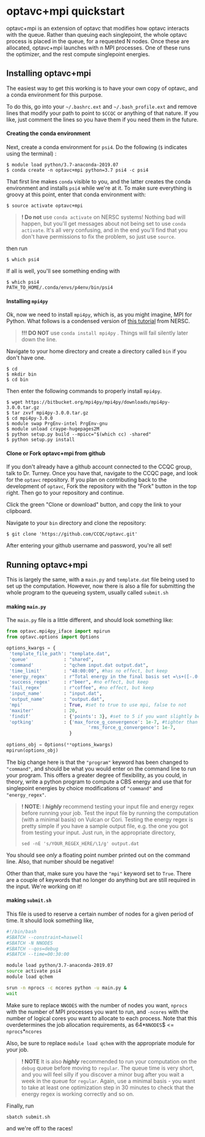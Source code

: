 # optavc+mpi quickstart

optavc+mpi is an extension of optavc that modifies how optavc interacts with the queue. Rather than queuing each singlepoint, the whole optavc process is placed in the queue, for a requested N nodes. Once these are allocated, optavc+mpi launches with n MPI processes. One of these runs the optimizer, and the rest compute singlepoint energies. 

## Installing optavc+mpi
The easiest way to get this working is to have your own copy of optavc, and a conda
environment for this purpose.

To do this, go into your `~/.bashrc.ext` and `~/.bash_profile.ext` and remove lines that modify your path to point to `$CCQC` or anything of that nature. If you like, just comment the lines so you have them if you need them in the future. 

#### Creating the conda environment
Next, create a conda environment for `psi4`. Do the following (`$` indicates using the terminal) :

```
$ module load python/3.7-anaconda-2019.07
$ conda create -n optavc+mpi python=3.7 psi4 -c psi4
```
That first line makes `conda` visible to you, and the latter 
creates the conda environment and installs `psi4` while we're at it.
To make sure everything is groovy at this point, enter that conda environment with:
```
$ source activate optavc+mpi
```
>**! Do not** use `conda activate` on NERSC systems! Nothing bad will happen, but  you'll get messages about not being set to use `conda activate`. It's all very confusing, and in the end you'll find that you don't have permissions to fix the problem, so just use `source`.

then run
```
$ which psi4
```


If all is well, you'll see something ending with 
```
$ which psi4
PATH_TO_HOME/.conda/envs/p4env/bin/psi4
```

#### Installing `mpi4py`
Ok, now we need to install `mpi4py`, which is, as you might imagine, MPI for Python. 
What follows is a condensed version of [this tutorial](https://docs.nersc.gov/programming/high-level-environments/python/mpi4py/) from NERSC.

> **!!! DO NOT** use `conda install mpi4py` . Things will fail silently later down the line.

Navigate to your home directory and create a directory called `bin` if you don't have one.
```
$ cd 
$ mkdir bin
$ cd bin
```

Then enter the following commands to properly install `mpi4py`.

```
$ wget https://bitbucket.org/mpi4py/mpi4py/downloads/mpi4py-3.0.0.tar.gz
$ tar zxvf mpi4py-3.0.0.tar.gz
$ cd mpi4py-3.0.0
$ module swap PrgEnv-intel PrgEnv-gnu
$ module unload craype-hugepages2M
$ python setup.py build --mpicc="$(which cc) -shared"
$ python setup.py install
```

#### Clone or Fork optavc+mpi from github
If you don't already have a github account connected to the CCQC group, talk to Dr. Turney. Once you have that, navigate to the CCQC page, and look for the `optavc` repository. If  you plan on contributing back to the development of `optavc`, Fork the repository with the "Fork" button in the top right. Then go to your repository and continue. 

Click the green "Clone or download" button, and copy the link to your clipboard. 

Navigate to your `bin` directory and clone the repository:
```
$ git clone 'https://github.com/CCQC/optavc.git'
```

After entering your github username and password, you're all set!


## Running optavc+mpi
This is largely the same, with a `main.py` and `template.dat` file being used to set up the computation. However, now there is also a file for submitting the whole program to the queueing system, usually called `submit.sh`

#### making `main.py`
The `main.py` file is a little different, and should look something like:

```python
from optavc.mpi4py_iface import mpirun
from optavc.options import Options

options_kwargs = {
 'template_file_path': "template.dat",
 'queue'             : "shared",
 'command'           : "qchem input.dat output.dat", 
 'time_limit'        : "48:00:00", #has no effect, but keep
 'energy_regex'      : r"Total energy in the final basis set =\s+([-.0-9]+)",
 'success_regex'     : r"beer", #no effect, but keep
 'fail_regex'        : r"coffee", #no effect, but keep
 'input_name'        : "input.dat",
 'output_name'       : "output.dat",
 'mpi'               : True, #set to true to use mpi, false to not
 'maxiter'           : 20,
 'findif'            : {'points': 3}, #set to 5 if you want slightly better frequencies
 'optking'           : {'max_force_g_convergence': 1e-7, #tighter than this is not recommended
                              'rms_force_g_convergence': 1e-7,
                       }
                       
options_obj = Options(**options_kwargs)
mpirun(options_obj)
```

The big change here is that the `"program"` keyword has been changed to `"command"`, and should be what you would enter on the command line to run your program. This offers a greater degree of flexibility, as you could, in theory, write a python program to compute a CBS energy and use that for singlepoint energies by choice modifications of `"command"` and `"energy_regex"`. 

> **! NOTE**: I ___highly___ recommend testing your input file and energy regex before running your job. Test the input file by running the computation (with a minimal basis) on Vulcan or Cori. Testing the energy regex is pretty simple if you have a sample output file, e.g. the one you got from testing your input. Just run, in the appropriate directory,
>```
> sed -nE 's/YOUR_REGEX_HERE/\1/g' output.dat
>```
You should see _only_ a floating point number printed out on the command line. Also, that number should be negative!

Other than that, make sure you have the `"mpi"` keyword set to `True`. There are a couple of keywords that no longer do anything but are still required in the input. We're working on it! 

#### making `submit.sh`
This file is used to reserve a certain number of nodes for a given period of time. It should look something like,
```bash
#!/bin/bash
#SBATCH --constraint=haswell
#SBATCH -N NNODES
#SBATCH --qos=debug
#SBATCH --time=00:30:00

module load python/3.7-anaconda-2019.07
source activate psi4
module load qchem

srun -n nprocs -c ncores python -u main.py &
wait
```
Make sure to replace `NNODES` with the number of nodes you want, `nprocs` with the number of MPI processes you want to run, and `-ncores` with the number of logical cores you want to allocate to each process. Note that this overdetermines the job allocation requirements, as 64*`NNODES`$ <= `nprocs`*`ncores`

Also, be sure to replace `module load qchem` with the appropriate module for your job. 

> **! NOTE** It is also ___highly___ recommended to run your computation on the `debug` queue before moving to `regular`. The queue time is very short, and you will feel silly if you discover a minor bug after you wait a week in the queue for `regular`. Again, use a minimal basis - you want to take at least one optimization step in 30 minutes to check that the energy regex is working correctly and so on.

Finally, run
```
sbatch submit.sh
``` 
and we're off to the races! 

